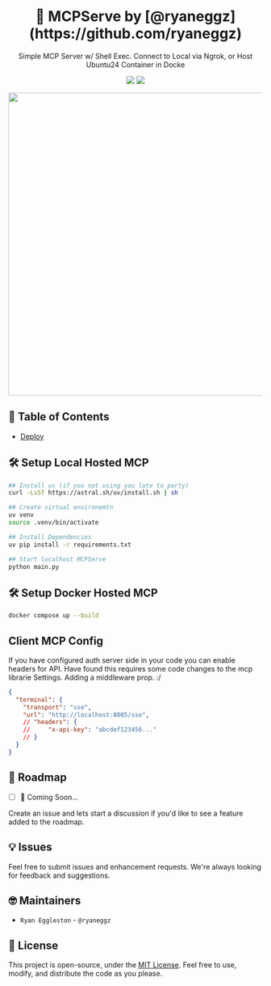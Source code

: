 <h1 align="center">
  🤖 MCPServe by [@ryaneggz](https://github.com/ryaneggz)
</h1>

<p align="center">
Simple MCP Server w/ Shell Exec. Connect to Local via Ngrok, or Host Ubuntu24 Container in Docke
</p>

<p align="center">
  <a href="#"><img src="https://img.shields.io/badge/View%20Documentation-Docs-yellow"></a>
  <a href="https://join.slack.com/t/promptengineersai/shared_invite/zt-21upjsftv-gX~gNjTCU~2HfbeM_ZwTEQ"><img src="https://img.shields.io/badge/Join%20our%20community-Slack-blue"></a>
</p>

<p align="center">
  <img src="#" width="600px" />
</p>

## 📖 Table of Contents

- [Deploy](https://github.com/promptengineers-ai/llm-server/blob/development/docs/deploy)

## 🛠️ Setup Local Hosted MCP

```bash
## Install uv (if you not using you late to party)
curl -LsSf https://astral.sh/uv/install.sh | sh

## Create virtual environemtn
uv venv
source .venv/bin/activate

## Install Dependencies
uv pip install -r requirements.txt

## Start localhost MCPServe
python main.py
```

## 🛠️ Setup Docker Hosted MCP

```bash
docker compose up --build
```

## Client MCP Config

If you have configured auth server side in your code you can enable headers for API.
Have found this requires some code changes to the mcp librarie Settings. Adding a middleware prop. :/

```json
{
  "terminal": {
    "transport": "sse",
    "url": "http://localhost:8005/sse",
    // "headers": {
    //     "x-api-key": "abcdef123456..."
    // }
  }
}
```

## 🚀 Roadmap

- [ ] 🤖 Coming Soon...

Create an issue and lets start a discussion if you'd like to see a feature added to the roadmap.

## 💡 Issues

Feel free to submit issues and enhancement requests. We're always looking for feedback and suggestions.

## 🤓 Maintainers

- `Ryan Eggleston` - `@ryaneggz`

## 📜 License

This project is open-source, under the [MIT License](LICENSE). Feel free to use, modify, and distribute the code as you please.